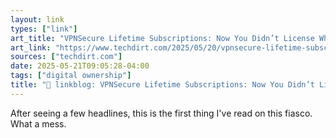 ```yaml
---
layout: link
types: ["link"]
art_title: "VPNSecure Lifetime Subscriptions: Now You Didn’t License What You Licensed, Either"
art_link: "https://www.techdirt.com/2025/05/20/vpnsecure-lifetime-subscriptions-now-you-didnt-license-what-you-licensed-either/"
sources: ["techdirt.com"]
date: 2025-05-21T09:05:28-04:00
tags: ["digital ownership"]
title: "🔗 linkblog: VPNSecure Lifetime Subscriptions: Now You Didn’t License What You Licensed, Either"
---
```

After seeing a few headlines, this is the first thing I've read on this fiasco. What a mess.